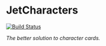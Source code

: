 # JetCharacters
[![Build Status](http://projpi.org:8080/buildStatus/icon?job=JetCharacters%2Fmaster)](http://projpi.org:8080/job/JetCharacters/job/master/)

*The better solution to character cards.*

